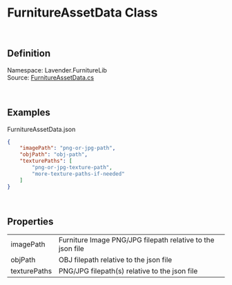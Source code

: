 # FurnitureAssetData Class
<br>

## Definition
Namespace: Lavender.FurnitureLib <br>
Source: [FurnitureAssetData.cs](https://github.com/leonarudo/Lavender/blob/main/Lavender/FurnitureLib/FurnitureAssetData.cs)

<br>

## Examples

FurnitureAssetData.json
```json
{
    "imagePath": "png-or-jpg-path",
    "objPath": "obj-path",
    "texturePaths": [
        "png-or-jpg-texture-path",
        "more-texture-paths-if-needed"
    ]
}
```

<br>

## Properties

<table>
<tr>
    <td>imagePath</td>
    <td>Furniture Image PNG/JPG filepath relative to the json file</td>
</tr>
<tr>
    <td>objPath</td>
    <td>OBJ filepath relative to the json file</td>
</tr>
<tr>
    <td>texturePaths</td>
    <td>PNG/JPG filepath(s) relative to the json file</td>
</tr>
</table>

<br>